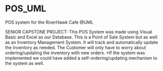 # POS_UML
POS system for the RiverHawk Cafe @UML

SENIOR CAPSTONE PROJECT:
This POS System was made using Visual Basic and Excel as our Database. 
This is a Point of Sale System but as well as an Inventory Management System. 
It will track and automatically update the Inventory as needed. 
The Customer will only have to worry about ordering/updating the inventory with new orders.
*If the system was implemented we could have added a self-ordering/updating mechanism to the system as well.
